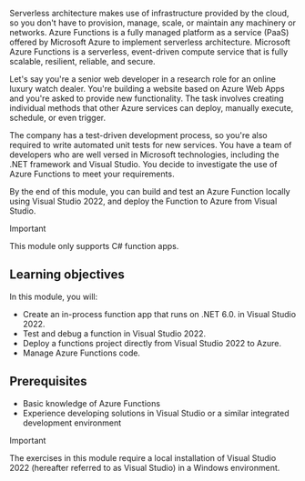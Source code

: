 Serverless architecture makes use of infrastructure provided by the cloud, so you don't have to provision, manage, scale, or maintain any machinery or networks. Azure Functions is a fully managed platform as a service (PaaS) offered by Microsoft Azure to implement serverless architecture. Microsoft Azure Functions is a serverless, event-driven compute service that is fully scalable, resilient, reliable, and secure.

Let's say you're a senior web developer in a research role for an online luxury watch dealer. You're building a website based on Azure Web Apps and you're asked to provide new functionality. The task involves creating individual methods that other Azure services can deploy, manually execute, schedule, or even trigger.

The company has a test-driven development process, so you're also required to write automated unit tests for new services. You have a team of developers who are well versed in Microsoft technologies, including the .NET framework and Visual Studio. You decide to investigate the use of Azure Functions to meet your requirements.

By the end of this module, you can build and test an Azure Function locally using Visual Studio 2022, and deploy the Function to Azure from Visual Studio.

>[!IMPORTANT]
> This module only supports C# function apps.

## Learning objectives

In this module, you will:

- Create an in-process function app that runs on .NET 6.0. in Visual Studio 2022.
- Test and debug a function in Visual Studio 2022.
- Deploy a functions project directly from Visual Studio 2022 to Azure.
- Manage Azure Functions code.

## Prerequisites

- Basic knowledge of Azure Functions
- Experience developing solutions in Visual Studio or a similar integrated development environment

> [!IMPORTANT]
> The exercises in this module require a local installation of Visual Studio 2022 (hereafter referred to as Visual Studio) in a Windows environment.

